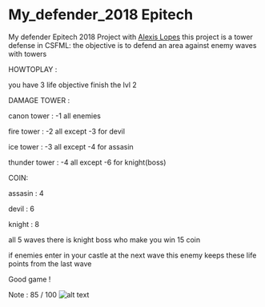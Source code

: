 # My_defender_2018 Epitech
My defender Epitech 2018 
Project with <a href="https://github.com/LopesAlexis">Alexis Lopes</a> this project is a tower defense in CSFML: the objective is to defend an area against enemy waves with towers

HOWTOPLAY : 

you have 3 life
objective finish the lvl 2

DAMAGE TOWER :

canon tower : -1 all enemies

fire tower : -2 all except -3 for devil

ice tower : -3 all except -4 for assasin

thunder tower : -4 all except -6 for knight(boss)

COIN:

assasin : 4

devil : 6

knight : 8

all 5 waves there is knight boss who make you win 15 coin

if enemies enter in your castle at the next wave this enemy keeps these life points from the last wave

Good game !

Note : 85 / 100
 ![alt text](https://github.com/Eydou/my_defender_2018/blob/master/pictures/menu/hwtplay.png)
